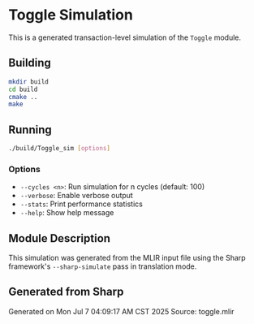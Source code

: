 # Toggle Simulation

This is a generated transaction-level simulation of the `Toggle` module.

## Building

```bash
mkdir build
cd build
cmake ..
make
```

## Running

```bash
./build/Toggle_sim [options]
```

### Options

- `--cycles <n>`: Run simulation for n cycles (default: 100)
- `--verbose`: Enable verbose output
- `--stats`: Print performance statistics
- `--help`: Show help message

## Module Description

This simulation was generated from the MLIR input file using the Sharp framework's
`--sharp-simulate` pass in translation mode.

## Generated from Sharp

Generated on Mon Jul  7 04:09:17 AM CST 2025
Source: toggle.mlir
